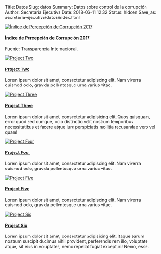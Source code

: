 Title: Datos
Slug: datos
Summary: Datos sobre control de la corrupción
Author: Secretaría Ejecutiva
Date: 2018-06-11 12:32
Status: hidden
Save_as: secretaria-ejecutiva/datos/index.html


<div class="row">
<div class="col-lg-4 col-sm-6 portfolio-item">
<div class="card h-100">
<a href="indice-percepcion-corrupcion-2017/"><img class="card-img-top" src="indice-percepcion-corrupcion-2017/preview.jpg" alt="Índice de Percepción de Corrupción 2017"></a>
<div class="card-body">
<h4 class="card-title">
<a href="indice-percepcion-corrupcion-2017/">Índice de Percepción de Corrupción 2017</a>
</h4>
<p class="card-text">Fuente: Transparencia Internacional.</p>
</div>
</div>
</div>
<div class="col-lg-4 col-sm-6 portfolio-item">
<div class="card h-100">
<a href="#"><img class="card-img-top" src="http://placehold.it/700x400" alt="Project Two"></a>
<div class="card-body">
<h4 class="card-title">
<a href="#">Project Two</a>
</h4>
<p class="card-text">Lorem ipsum dolor sit amet, consectetur adipiscing elit. Nam viverra euismod odio, gravida pellentesque urna varius vitae.</p>
</div>
</div>
</div>
<div class="col-lg-4 col-sm-6 portfolio-item">
<div class="card h-100">
<a href="#"><img class="card-img-top" src="http://placehold.it/700x400" alt="Project Three"></a>
<div class="card-body">
<h4 class="card-title">
<a href="#">Project Three</a>
</h4>
<p class="card-text">Lorem ipsum dolor sit amet, consectetur adipisicing elit. Quos quisquam, error quod sed cumque, odio distinctio velit nostrum temporibus necessitatibus et facere atque iure perspiciatis mollitia recusandae vero vel quam!</p>
</div>
</div>
</div>
<div class="col-lg-4 col-sm-6 portfolio-item">
<div class="card h-100">
<a href="#"><img class="card-img-top" src="http://placehold.it/700x400" alt="Project Four"></a>
<div class="card-body">
<h4 class="card-title">
<a href="#">Project Four</a>
</h4>
<p class="card-text">Lorem ipsum dolor sit amet, consectetur adipiscing elit. Nam viverra euismod odio, gravida pellentesque urna varius vitae.</p>
</div>
</div>
</div>
<div class="col-lg-4 col-sm-6 portfolio-item">
<div class="card h-100">
<a href="#"><img class="card-img-top" src="http://placehold.it/700x400" alt="Project Five"></a>
<div class="card-body">
<h4 class="card-title">
<a href="#">Project Five</a>
</h4>
<p class="card-text">Lorem ipsum dolor sit amet, consectetur adipiscing elit. Nam viverra euismod odio, gravida pellentesque urna varius vitae.</p>
</div>
</div>
</div>
<div class="col-lg-4 col-sm-6 portfolio-item">
<div class="card h-100">
<a href="#"><img class="card-img-top" src="http://placehold.it/700x400" alt="Project Six"></a>
<div class="card-body">
<h4 class="card-title">
<a href="#">Project Six</a>
</h4>
<p class="card-text">Lorem ipsum dolor sit amet, consectetur adipisicing elit. Itaque earum nostrum suscipit ducimus nihil provident, perferendis rem illo, voluptate atque, sit eius in voluptates, nemo repellat fugiat excepturi! Nemo, esse.</p>
</div>
</div>
</div>
</div>
